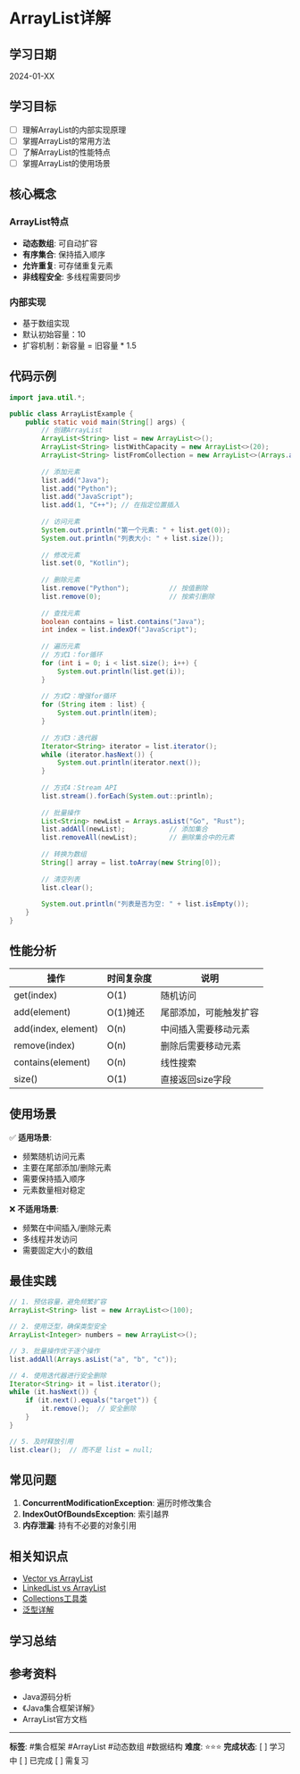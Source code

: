 # ArrayList详解

## 学习日期
2024-01-XX

## 学习目标
- [ ] 理解ArrayList的内部实现原理
- [ ] 掌握ArrayList的常用方法
- [ ] 了解ArrayList的性能特点
- [ ] 掌握ArrayList的使用场景

## 核心概念

### ArrayList特点
- **动态数组**: 可自动扩容
- **有序集合**: 保持插入顺序
- **允许重复**: 可存储重复元素
- **非线程安全**: 多线程需要同步

### 内部实现
- 基于数组实现
- 默认初始容量：10
- 扩容机制：新容量 = 旧容量 * 1.5

## 代码示例

```java
import java.util.*;

public class ArrayListExample {
    public static void main(String[] args) {
        // 创建ArrayList
        ArrayList<String> list = new ArrayList<>();
        ArrayList<String> listWithCapacity = new ArrayList<>(20);
        ArrayList<String> listFromCollection = new ArrayList<>(Arrays.asList("a", "b", "c"));
        
        // 添加元素
        list.add("Java");
        list.add("Python");
        list.add("JavaScript");
        list.add(1, "C++"); // 在指定位置插入
        
        // 访问元素
        System.out.println("第一个元素: " + list.get(0));
        System.out.println("列表大小: " + list.size());
        
        // 修改元素
        list.set(0, "Kotlin");
        
        // 删除元素
        list.remove("Python");          // 按值删除
        list.remove(0);                 // 按索引删除
        
        // 查找元素
        boolean contains = list.contains("Java");
        int index = list.indexOf("JavaScript");
        
        // 遍历元素
        // 方式1：for循环
        for (int i = 0; i < list.size(); i++) {
            System.out.println(list.get(i));
        }
        
        // 方式2：增强for循环
        for (String item : list) {
            System.out.println(item);
        }
        
        // 方式3：迭代器
        Iterator<String> iterator = list.iterator();
        while (iterator.hasNext()) {
            System.out.println(iterator.next());
        }
        
        // 方式4：Stream API
        list.stream().forEach(System.out::println);
        
        // 批量操作
        List<String> newList = Arrays.asList("Go", "Rust");
        list.addAll(newList);           // 添加集合
        list.removeAll(newList);        // 删除集合中的元素
        
        // 转换为数组
        String[] array = list.toArray(new String[0]);
        
        // 清空列表
        list.clear();
        
        System.out.println("列表是否为空: " + list.isEmpty());
    }
}
```

## 性能分析

| 操作 | 时间复杂度 | 说明 |
|------|------------|------|
| get(index) | O(1) | 随机访问 |
| add(element) | O(1)摊还 | 尾部添加，可能触发扩容 |
| add(index, element) | O(n) | 中间插入需要移动元素 |
| remove(index) | O(n) | 删除后需要移动元素 |
| contains(element) | O(n) | 线性搜索 |
| size() | O(1) | 直接返回size字段 |

## 使用场景
✅ **适用场景**:
- 频繁随机访问元素
- 主要在尾部添加/删除元素
- 需要保持插入顺序
- 元素数量相对稳定

❌ **不适用场景**:
- 频繁在中间插入/删除元素
- 多线程并发访问
- 需要固定大小的数组

## 最佳实践

```java
// 1. 预估容量，避免频繁扩容
ArrayList<String> list = new ArrayList<>(100);

// 2. 使用泛型，确保类型安全
ArrayList<Integer> numbers = new ArrayList<>();

// 3. 批量操作优于逐个操作
list.addAll(Arrays.asList("a", "b", "c"));

// 4. 使用迭代器进行安全删除
Iterator<String> it = list.iterator();
while (it.hasNext()) {
    if (it.next().equals("target")) {
        it.remove();  // 安全删除
    }
}

// 5. 及时释放引用
list.clear();  // 而不是 list = null;
```

## 常见问题
1. **ConcurrentModificationException**: 遍历时修改集合
2. **IndexOutOfBoundsException**: 索引越界
3. **内存泄漏**: 持有不必要的对象引用

## 相关知识点
- [Vector vs ArrayList](./Vector对比.md)
- [LinkedList vs ArrayList](./LinkedList对比.md)
- [Collections工具类](./Collections工具类.md)
- [泛型详解](../泛型/泛型详解.md)

## 学习总结
<!-- 记录ArrayList学习心得，包括使用技巧和注意事项 -->

## 参考资料
- Java源码分析
- 《Java集合框架详解》
- ArrayList官方文档

---
**标签**: #集合框架 #ArrayList #动态数组 #数据结构
**难度**: ⭐⭐⭐
**完成状态**: [ ] 学习中 [ ] 已完成 [ ] 需复习